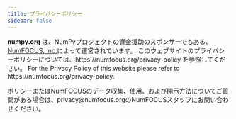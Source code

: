 ```yaml
---
title: プライバシーポリシー
sidebar: false
---
```


**numpy.org** は、NumPyプロジェクトの資金援助のスポンサーでもある、[NumFOCUS, Inc.](https://numfocus.org)によって運営されています。 このウェブサイトのプライバシーポリシーについては、https\://numfocus.org/privacy-policy を参照してください。 For the Privacy Policy of this website please refer to https\://numfocus.org/privacy-policy.

ポリシーまたはNumFOCUSのデータ収集、使用、および開示方法についてご質問がある場合は、privacy\@numfocus.orgのNumFOCUSスタッフにお問い合わせください。
